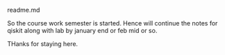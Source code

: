 readme.md

So the course work semester is started. Hence will continue the notes for qiskit along with lab by january end or feb mid or so.

THanks for staying here.